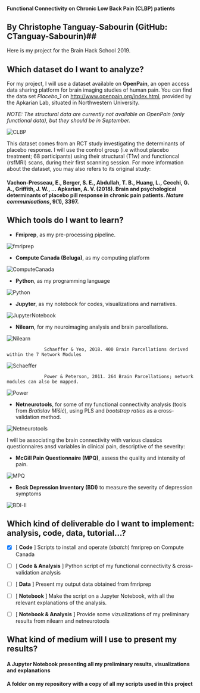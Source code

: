 #### Functional Connectivity on Chronic Low Back Pain (CLBP) patients ####
## By Christophe Tanguay-Sabourin (GitHub: CTanguay-Sabourin)##

Here is my project for the Brain Hack School 2019. 


## Which dataset do I want to analyze? ##
For my project, I will use a dataset available on **OpenPain**, an open access data sharing platform for brain imaging studies of human pain. You can find the data set *Placebo_1* on http://www.openpain.org/index.html, provided by the Apkarian Lab, situated in Northwestern University.

*NOTE: The structural data are currently not available on OpenPain (only functional data), but they should be in September.*

![CLBP](http://dev.www.health.harvard.edu/media/content/images/L0714e-1.jpg)

This dataset comes from an RCT study investigating the determinants of placebo response. I will use the control group (i.e without placebo treatment; 68 participants) using their structural (T1w) and functioncal (rsfMRI) scans, during their first scanning session. For more information about the dataset, you may also refers to its original study:

#### Vachon-Presseau, E., Berger, S. E., Abdullah, T. B., Huang, L., Cecchi, G. A., Griffith, J. W., … Apkarian, A. V.         (2018). Brain and psychological determinants of placebo pill response in chronic pain patients. *Nature communications*,       9(1), 3397. ####

## Which tools do I want to learn? ##

* **Fmiprep**, as my pre-processing pipeline.

![fmriprep](https://pbs.twimg.com/media/Dbt_hXeVQAEZHTS.jpg)

* **Compute Canada (Beluga)**, as my computing platform

![ComputeCanada](https://www.ace-net.ca/wp-content/uploads/2018/03/Compute_Canada2.png)

* **Python**, as my programming language

![Python](https://content.techgig.com/thumb/msid-67886887,width-860,resizemode-4/How-Developers-use-Python-Programming-Language.jpg?50999)

* **Jupyter**, as my notebook for codes, visualizations and narratives.

![JupyterNotebook](https://upload.wikimedia.org/wikipedia/commons/thumb/3/38/Jupyter_logo.svg/250px-Jupyter_logo.svg.png)

* **Nilearn**, for my neuroimaging analysis and brain parcellations.

![Nilearn](https://danilobzdok.de/wp-content/uploads/sites/521/ni-learn.jpg)

                  Schaeffer & Yeo, 2018. 400 Brain Parcellations derived within the 7 Network Modules
                  
![Schaeffer](https://pbs.twimg.com/media/Dz2u7WCU8AIxNJ4.jpg)

                  Power & Peterson, 2011. 264 Brain Parcellations; network modules can also be mapped.
                  
![Power](https://ars.els-cdn.com/content/image/1-s2.0-S0896627311007926-gr1.jpg)


* **Netneurotools**, for some of my functional connectivity analysis (tools from *Bratislav Mišić*), using PLS and *bootstrap ratios* as a cross-validation method.

![Netneurotools](https://avatars0.githubusercontent.com/u/31446908?s=400&v=4)



I will be associating the brain connectivity with various classics questionnaires ansd variables in clinical pain, descriptive of the severity:

* **McGill Pain Questionnaire (MPQ)**, assess the quality and intensity of pain.

![MPQ](https://ars.els-cdn.com/content/image/3-s2.0-B9781416058939002227-gr4.jpg)

* **Beck Depression Inventory (BDI)** to measure the severity of depression symptoms

![BDI-II](https://www.google.com/url?sa=i&source=images&cd=&cad=rja&uact=8&ved=2ahUKEwjoq4TmtoXkAhUBm-AKHe2YAwMQjRx6BAgBEAQ&url=https%3A%2F%2Fwww.increase-project.eu%2Fimages%2FDOWNLOADS%2FIO2%2FEN%2FCURR_M2-A12_Beck-Depr-Invent_(EN-only)_20170920_EN_final.pdf&psig=AOvVaw3trXdu8bvMLaE7t8Yq7BOY&ust=1565977318502112)




## Which kind of deliverable do I want to implement: analysis, code, data, tutorial...? ##

- [x] [ **Code** ] Scripts to install and operate (*sbatch*) fmriprep on Compute Canada

- [ ] [ **Code & Analysis** ] Python script of my functional connectivity & cross-validation analysis

- [ ] [ **Data** ] Present my output data obtained from fmriprep

- [ ] [ **Notebook** ] Make the script on a Jupyter Notebook, with all the relevant explanations of the analysis.

- [ ] [ **Notebook & Analysis** ] Provide some vizualizations of my preliminary results from nilearn and netneurotools

## What kind of medium will I use to present my results? ##

#### A Jupyter Notebook presenting all my preliminary results, visualizations and explanations ####

#### A folder on my repository with a copy of all my scripts used in this project ####








